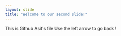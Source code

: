 ```yaml
---
layout: slide
title: "Welcome to our second slide!"
---
```

This is Github Asit's file
Use the left arrow to go back !
